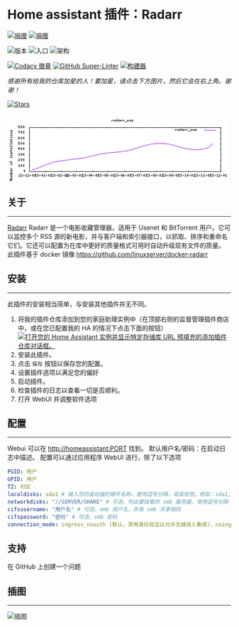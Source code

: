 # Home assistant 插件：Radarr

[![捐赠][donation-badge]](https://www.buymeacoffee.com/alexbelgium)
[![捐赠][paypal-badge]](https://www.paypal.com/donate/?hosted_button_id=DZFULJZTP3UQA)

![版本](https://img.shields.io/badge/dynamic/json?label=Version&query=%24.version&url=https%3A%2F%2Fraw.githubusercontent.com%2Falexbelgium%2Fhassio-addons%2Fmaster%2Fradarr%2Fconfig.json)
![入口](https://img.shields.io/badge/dynamic/json?label=Ingress&query=%24.ingress&url=https%3A%2F%2Fraw.githubusercontent.com%2Falexbelgium%2Fhassio-addons%2Fmaster%2Fradarr%2Fconfig.json)
![架构](https://img.shields.io/badge/dynamic/json?color=success&label=Arch&query=%24.arch&url=https%3A%2F%2Fraw.githubusercontent.com%2Falexbelgium%2Fhassio-addons%2Fmaster%2Fradarr%2Fconfig.json)

[![Codacy 徽章](https://app.codacy.com/project/badge/Grade/9c6cf10bdbba45ecb202d7f579b5be0e)](https://www.codacy.com/gh/alexbelgium/hassio-addons/dashboard?utm_source=github.com&utm_medium=referral&utm_content=alexbelgium/hassio-addons&utm_campaign=Badge_Grade)
[![GitHub Super-Linter](https://img.shields.io/github/actions/workflow/status/alexbelgium/hassio-addons/weekly-supelinter.yaml?label=Lint%20code%20base)](https://github.com/alexbelgium/hassio-addons/actions/workflows/weekly-supelinter.yaml)
[![构建器](https://img.shields.io/github/actions/workflow/status/alexbelgium/hassio-addons/onpush_builder.yaml?label=Builder)](https://github.com/alexbelgium/hassio-addons/actions/workflows/onpush_builder.yaml)

[donation-badge]: https://img.shields.io/badge/Buy%20me%20a%20coffee%20(no%20paypal)-%23d32f2f?logo=buy-me-a-coffee&style=flat&logoColor=white
[paypal-badge]: https://img.shields.io/badge/Buy%20me%20a%20coffee%20with%20Paypal-0070BA?logo=paypal&style=flat&logoColor=white

_感谢所有给我的仓库加星的人！要加星，请点击下方图片，然后它会在右上角。谢谢！_

[![Stars](https://raw.githubusercontent.com/alexbelgium/hassio-addons/master/.github/stars2.svg)](https://github.com/alexbelgium/hassio-addons/stargazers)

![下载演变](https://raw.githubusercontent.com/alexbelgium/hassio-addons/master/radarr/stats.png)

## 关于

---

[Radarr](https://radarr.video/) Radarr 是一个电影收藏管理器，适用于 Usenet 和 BitTorrent 用户。它可以监控多个 RSS 源的新电影，并与客户端和索引器接口，以抓取、排序和重命名它们。它还可以配置为在库中更好的质量格式可用时自动升级现有文件的质量。
此插件基于 docker 镜像 https://github.com/linuxserver/docker-radarr

## 安装

---

此插件的安装相当简单，与安装其他插件并无不同。

1. 将我的插件仓库添加到您的家庭助理实例中（在顶部右侧的监督管理插件商店中，或在您已配置我的 HA 的情况下点击下面的按钮）
   [![打开您的 Home Assistant 实例并显示特定存储库 URL 预填充的添加插件仓库对话框。](https://my.home-assistant.io/badges/supervisor_add_addon_repository.svg)](https://my.home-assistant.io/redirect/supervisor_add_addon_repository/?repository_url=https%3A%2F%2Fgithub.com%2Falexbelgium%2Fhassio-addons)
1. 安装此插件。
1. 点击 `保存` 按钮以保存您的配置。
1. 设置插件选项以满足您的偏好
1. 启动插件。
1. 检查插件的日志以查看一切是否顺利。
1. 打开 WebUI 并调整软件选项

## 配置

---

Webui 可以在 <http://homeassistant:PORT> 找到。
默认用户名/密码：在启动日志中描述。
配置可以通过应用程序 WebUI 进行，除了以下选项

```yaml
PGID: 用户
GPID: 用户
TZ: 时区
localdisks: sda1 # 输入您的驱动器的硬件名称，使用逗号分隔，或其标签。例如：sda1, sdb1, MYNAS...
networkdisks: "//SERVER/SHARE" # 可选，列出要挂载的 smb 服务器，使用逗号分隔
cifsusername: "用户名" # 可选，smb 用户名，所有 smb 共享相同
cifspassword: "密码" # 可选，smb 密码
connection_mode: ingress_noauth (默认，禁用身份验证以允许无缝进入集成)，noingress_auth (禁用入口以允许更简单的外部 URL，启用身份验证)，ingress_auth (同时启用入口和身份验证)
```

## 支持

在 GitHub 上创建一个问题

## 插图

---

![插图](https://dausruddin.com/wp-content/uploads/2020/05/radarr-v3-1024x515.png)

[repository]: https://github.com/alexbelgium/hassio-addons